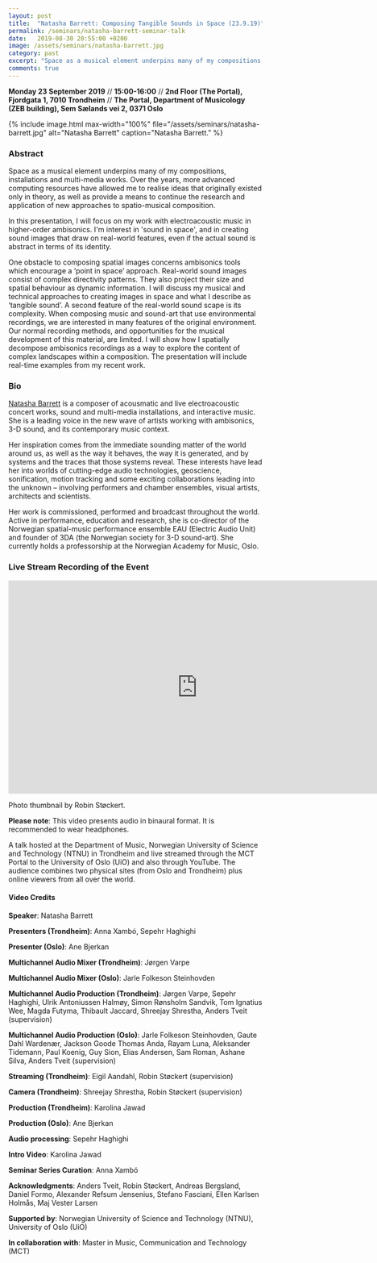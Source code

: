 ```yaml
---
layout: post
title:  "Natasha Barrett: Composing Tangible Sounds in Space (23.9.19)"
permalink: /seminars/natasha-barrett-seminar-talk
date:   2019-08-30 20:55:00 +0200
image: /assets/seminars/natasha-barrett.jpg
category: past
excerpt: "Space as a musical element underpins many of my compositions, installations and multi-media works. Over the years, more advanced computing resources have allowed me to realise ideas that originally existed only in theory, as well as provide a means to continue the research and application of new approaches to spatio-musical composition."
comments: true
---
```


**Monday 23 September 2019** // **15:00-16:00** // **2nd Floor (The Portal), Fjordgata 1, 7010 Trondheim** // **The Portal, Department of Musicology (ZEB building), Sem Sælands vei 2, 0371 Oslo**

{% include image.html
max-width="100%" file="/assets/seminars/natasha-barrett.jpg" alt="Natasha Barrett"
caption="Natasha Barrett." %}

### Abstract

Space as a musical element underpins many of my compositions, installations and multi-media works. Over the years, more advanced computing resources have allowed me to realise ideas that originally existed only in theory, as well as provide a means to continue the research and application of new approaches to spatio-musical composition.  

In this presentation, I will focus on my work with electroacoustic music in higher-order ambisonics. I'm interest in 'sound in space', and in creating sound images that draw on real-world features, even if the actual sound is abstract in terms of its identity.  

One obstacle to composing spatial images concerns ambisonics tools which encourage a ‘point in space’ approach. Real-world sound images consist of complex directivity patterns. They also project their size and spatial behaviour as dynamic information. I will discuss my musical and technical approaches to creating images in space and what I describe as ‘tangible sound’. A second feature of the real-world sound scape is its complexity. When composing music and sound-art that use environmental recordings, we are interested in many features of the original environment. Our normal recording methods, and opportunities for the musical development of this material, are limited. I will show how I spatially decompose ambisonics recordings as a way to explore the content of complex landscapes within a composition.
The presentation will include real-time examples from my recent work.


### Bio

[Natasha Barrett](https://www.natashabarrett.org/) is a composer of acousmatic and live electroacoustic concert works, sound and multi-media installations, and interactive music. She is a leading voice in the new wave of artists working with ambisonics, 3-D sound, and its contemporary music context.

Her inspiration comes from the immediate sounding matter of the world around us, as well as the way it behaves, the way it is generated, and by systems and the traces that those systems reveal. These interests have lead her into worlds of cutting-edge audio technologies, geoscience, sonification, motion tracking and some exciting collaborations leading into the unknown – involving performers and chamber ensembles, visual artists, architects and scientists.

Her work is commissioned, performed and broadcast throughout the world. Active in performance, education and research, she is co-director of the Norwegian spatial-music performance ensemble EAU (Electric Audio Unit) and founder of 3DA (the Norwegian society for 3-D sound-art). She currently holds a professorship at the Norwegian Academy for Music, Oslo.

### Live Stream Recording of the Event

<iframe width="750" height="423" src="https://www.youtube.com/embed/CQhzOM3ZFF4" frameborder="0" allow="accelerometer; autoplay; encrypted-media; gyroscope; picture-in-picture" allowfullscreen></iframe>

<br />

Photo thumbnail by Robin Støckert.

**Please note**: This video presents audio in binaural format. It is recommended to wear headphones.

A talk hosted at the Department of Music, Norwegian University of Science and Technology (NTNU) in Trondheim and live streamed through the MCT Portal to the University of Oslo (UiO) and also through YouTube. The audience combines two physical sites (from Oslo and Trondheim) plus online viewers from all over the world.

#### Video Credits

**Speaker**: Natasha Barrett

**Presenters (Trondheim)**: Anna Xambó, Sepehr Haghighi

**Presenter (Oslo)**: Ane Bjerkan

**Multichannel Audio Mixer (Trondheim)**: Jørgen Varpe

**Multichannel Audio Mixer (Oslo)**: Jarle Folkeson Steinhovden

**Multichannel Audio Production (Trondheim)**: Jørgen Varpe, Sepehr Haghighi, Ulrik Antoniussen Halmøy, Simon Rønsholm Sandvik, Tom Ignatius Wee, Magda Futyma, Thibault Jaccard, Shreejay Shrestha, Anders Tveit (supervision)

**Multichannel Audio Production (Oslo)**: Jarle Folkeson Steinhovden, Gaute Dahl Wardenær, Jackson Goode
Thomas Anda, Rayam Luna, Aleksander Tidemann, Paul Koenig, Guy Sion, Elias Andersen, Sam Roman, Ashane Silva, Anders Tveit (supervision)

**Streaming (Trondheim)**: Eigil Aandahl, Robin Støckert (supervision)

**Camera (Trondheim)**: Shreejay Shrestha, Robin Støckert (supervision)

**Production (Trondheim)**: Karolina Jawad

**Production (Oslo)**: Ane Bjerkan

**Audio processing**: Sepehr Haghighi

**Intro Video**: Karolina Jawad

**Seminar Series Curation**: Anna Xambó

**Acknowledgments**: Anders Tveit, Robin Støckert, Andreas Bergsland, Daniel Formo, Alexander Refsum Jensenius, Stefano Fasciani, Ellen Karlsen Holmås, Maj Vester Larsen

**Supported by**: Norwegian University of Science and Technology (NTNU), University of Oslo (UiO)

**In collaboration with**: Master in Music, Communication and Technology (MCT)

